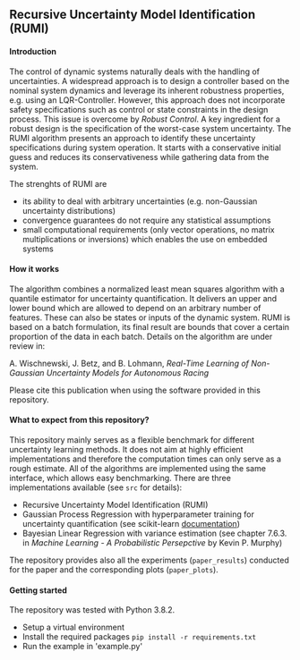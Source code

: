 ## Recursive Uncertainty Model Identification (RUMI)


#### Introduction
The control of dynamic systems naturally deals with the handling of uncertainties. A widespread approach is to design a controller based on the nominal system dynamics and leverage its inherent robustness properties, e.g. using an LQR-Controller. However, this approach does not incorporate safety specifications such as control or state constraints in the design process. This issue is overcome by *Robust Control*. A key ingredient for a robust design is the specification of the worst-case system uncertainty. The RUMI algorithm presents an approach to identify these uncertainty specifications during system operation. It starts with a conservative initial guess and reduces its conservativeness while gathering data from the system.

The strenghts of RUMI are
* its ability to deal with arbitrary uncertainties (e.g. non-Gaussian uncertainty distributions)
* convergence guarantees do not require any statistical assumptions
* small computational requirements (only vector operations, no matrix multiplications or inversions) which enables the use
on embedded systems


#### How it works
The algorithm combines a normalized least mean squares algorithm with a quantile estimator for uncertainty quantification. It delivers an upper and lower bound which are allowed to depend on an arbitrary number of features. These can also be
states or inputs of the dynamic system. RUMI is based on a batch formulation, its final result are bounds that cover a certain proportion of the data in each batch. Details on the algorithm are under review in:

A. Wischnewski, J. Betz, and B. Lohmann, *Real-Time Learning of Non-Gaussian Uncertainty Models for Autonomous Racing*

Please cite this publication when using the software provided in this repository.

#### What to expect from this repository?
This repository mainly serves as a flexible benchmark for different uncertainty learning methods. It does not aim at highly efficient implementations and therefore the computation times can only serve as a rough estimate. All of
the algorithms are implemented using the same interface, which allows easy benchmarking. There are three implementations available (see `src` for details):
* Recursive Uncertainty Model Identification (RUMI)
* Gaussian Process Regression with hyperparameter training for uncertainty quantification (see scikit-learn [documentation](https://scikit-learn.org/stable/modules/gaussian_process.html))
* Bayesian Linear Regression with variance estimation (see chapter 7.6.3. in *Machine Learning -
A Probabilistic Persepctive* by Kevin P. Murphy)

The repository provides also all the experiments (`paper_results`) conducted for the paper and the corresponding plots (`paper_plots`).

#### Getting started
The repository was tested with Python 3.8.2.

* Setup a virtual environment
* Install the required packages `pip install -r requirements.txt`
* Run the example in 'example.py'
